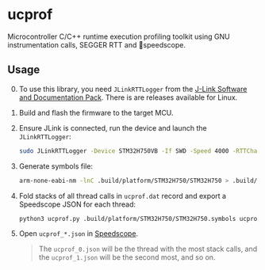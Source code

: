 # ucprof

Microcontroller C/C++ runtime execution profiling toolkit using GNU instrumentation calls, SEGGER RTT and 🔬speedscope.

## Usage

0. To use this library, you need `JLinkRTTLogger` from the [J-Link Software and
   Documentation Pack](https://www.segger.com/downloads/jlink/). There is are
   releases available for Linux.

1. Build and flash the firmware to the target MCU.

2. Ensure JLink is connected, run the device and launch the `JLinkRTTLogger`:

    ```bash
    sudo JLinkRTTLogger -Device STM32H750VB -If SWD -Speed 4000 -RTTChannel 2 ucprof.dat
    ```

3. Generate symbols file:

    ```bash
    arm-none-eabi-nm -lnC .build/platform/STM32H750/STM32H750 > .build/platform/STM32H750/STM32H750.symbols
    ```

4. Fold stacks of all thread calls in `ucprof.dat` record and export a Speedscope JSON for each thread:

    ```bash
    python3 ucprof.py .build/platform/STM32H750/STM32H750.symbols ucprof.dat
    ```

5. Open `ucprof_*.json`  in [Speedscope](https://www.speedscope.app/).

    > The `ucprof_0.json` will be the thread with the most stack calls, and the `ucprof_1.json` will be the second most, and so on.
